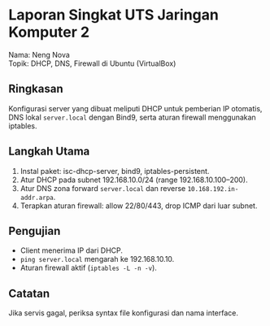 
# Laporan Singkat UTS Jaringan Komputer 2
Nama: Neng Nova  
Topik: DHCP, DNS, Firewall di Ubuntu (VirtualBox)

## Ringkasan
Konfigurasi server yang dibuat meliputi DHCP untuk pemberian IP otomatis, DNS lokal `server.local` dengan Bind9, serta aturan firewall menggunakan iptables.

## Langkah Utama
1. Instal paket: isc-dhcp-server, bind9, iptables-persistent.
2. Atur DHCP pada subnet 192.168.10.0/24 (range 192.168.10.100–200).
3. Atur DNS zona forward `server.local` dan reverse `10.168.192.in-addr.arpa`.
4. Terapkan aturan firewall: allow 22/80/443, drop ICMP dari luar subnet.

## Pengujian
- Client menerima IP dari DHCP.
- `ping server.local` mengarah ke 192.168.10.10.
- Aturan firewall aktif (`iptables -L -n -v`).

## Catatan
Jika servis gagal, periksa syntax file konfigurasi dan nama interface.
